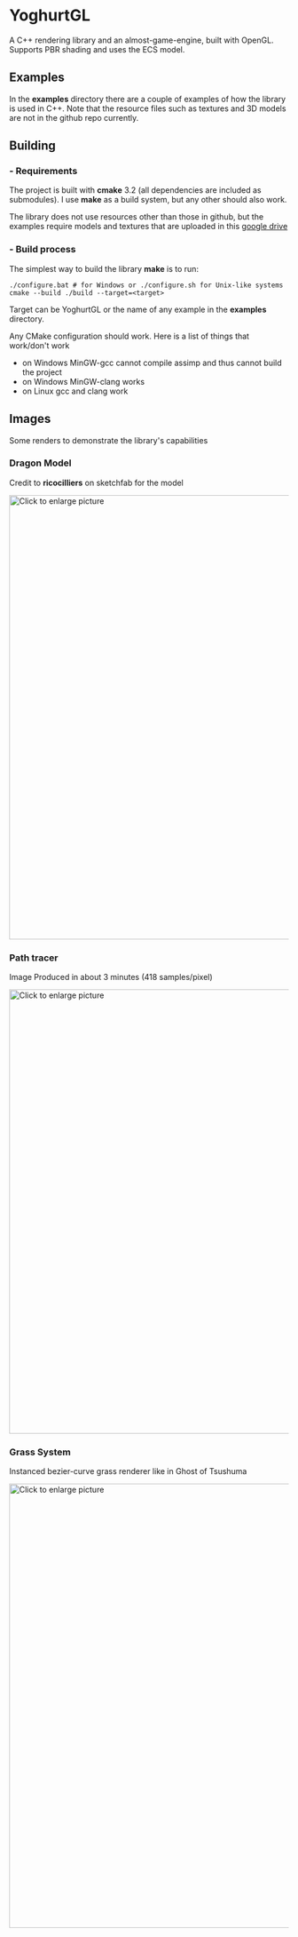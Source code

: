 # YoghurtGL

A C++ rendering library and an almost-game-engine, built with OpenGL. Supports PBR shading and uses the ECS model.

## Examples

In the **examples** directory there are a couple of examples of how the library is used in C++. Note that the resource files such as textures and 3D models are not in the github repo currently.

## Building

### - Requirements

The project is built with **cmake** 3.2 (all dependencies are included as submodules).
I use **make** as a build system, but any other should also work. 

The library does not use resources other than those in github, but the examples require models and textures that are uploaded in this [google drive](https://drive.google.com/drive/folders/1NYudbCy1uhkO4FWUEhxi7uQqQz1VXAd2?usp=share_link)

### - Build process

The simplest way to build the library **make** is to run:
```
./configure.bat # for Windows or ./configure.sh for Unix-like systems
cmake --build ./build --target=<target>
```
Target can be YoghurtGL or the name of any example in the **examples** directory.

Any CMake configuration should work. Here is a list of things that work/don't work
 - on Windows MinGW-gcc cannot compile assimp and thus cannot build the project
 - on Windows MinGW-clang works
 - on Linux gcc and clang work

## Images
Some renders to demonstrate the library's capabilities

### Dragon Model
Credit to **ricocilliers** on sketchfab for the model

<a href="https://drive.google.com/uc?export=view&id=1gTfoDRnjRbrKdWHwY5qHUAdUvYiD2Z5A"><img src="https://drive.google.com/uc?export=view&id=1gTfoDRnjRbrKdWHwY5qHUAdUvYiD2Z5A" style="width: 800px; max-width: 100%; height: auto" title="Click to enlarge picture" /></a>


### Path tracer
Image Produced in about 3 minutes (418 samples/pixel)

<a href="https://drive.google.com/uc?export=view&id=1ADTU-RrXpkhYPIFIpeL6FyOn0rVvInly"><img src="https://drive.google.com/uc?export=view&id=1ADTU-RrXpkhYPIFIpeL6FyOn0rVvInly" style="width: 800px; max-width: 100%; height: auto" title="Click to enlarge picture" /></a>

### Grass System
Instanced bezier-curve grass renderer like in Ghost of Tsushuma

<a href="https://drive.google.com/uc?export=view&id=1bpw34GJFpkKzEFdXmH5SXQhMn_ghzdkT"><img src="https://drive.google.com/uc?export=view&id=1bpw34GJFpkKzEFdXmH5SXQhMn_ghzdkT" style="width: 800px; max-width: 100%; height: auto" title="Click to enlarge picture" /></a>

